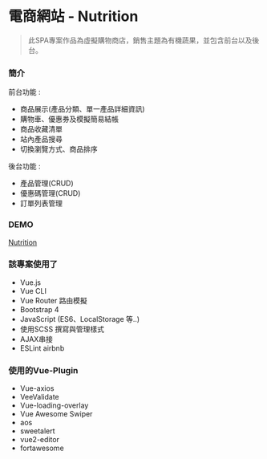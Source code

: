 # 電商網站 - Nutrition
> 此SPA專案作品為虛擬購物商店，銷售主題為有機蔬果，並包含前台以及後台。

### 簡介

前台功能 : 

* 商品展示(產品分類、單一產品詳細資訊)
* 購物車、優惠券及模擬簡易結帳
* 商品收藏清單
* 站內產品搜尋
* 切換瀏覽方式、商品排序

後台功能 : 

* 產品管理(CRUD)
* 優惠碼管理(CRUD)
* 訂單列表管理

### DEMO 

[Nutrition](https://brook110413.github.io/vue-fruitstore/)

### 該專案使用了

* Vue.js 
* Vue CLI 
* Vue Router 路由模擬
* Bootstrap 4 
* JavaScript (ES6、LocalStorage 等..)
* 使用SCSS 撰寫與管理樣式
* AJAX串接
* ESLint airbnb

### 使用的Vue-Plugin

* Vue-axios 
* VeeValidate
* Vue-loading-overlay
* Vue Awesome Swiper
* aos
* sweetalert
* vue2-editor
* fortawesome
